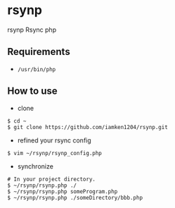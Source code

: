 # rsynp
rsynp Rsync php

## Requirements
* `/usr/bin/php`

## How to use
* clone
```shell
$ cd ~
$ git clone https://github.com/iamken1204/rsynp.git
```

* refined your rsync config
```shell
$ vim ~/rsynp/rsynp_config.php
```

* synchronize
```shell
# In your project directory.
$ ~/rsynp/rsynp.php ./
$ ~/rsynp/rsynp.php someProgram.php
$ ~/rsynp/rsynp.php ./someDirectory/bbb.php
```
